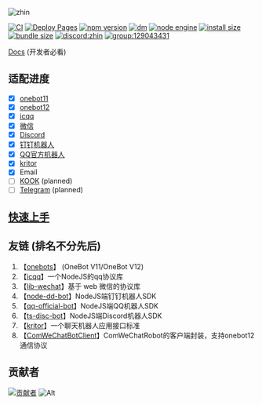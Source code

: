 ![zhin](https://socialify.git.ci/zhinjs/zhin/image?description=1&descriptionEditable=a%20chat%20bot%20framework%20for%20Node.js%20developers%2C%20compatible%20with%20qq%E3%80%81icqq%E3%80%81wechat%E3%80%81discord%E3%80%81onebot(11%2F12)%E3%80%81dingtalk%E3%80%82&font=Rokkitt&forks=1&issues=1&language=1&name=1&owner=1&pattern=Overlapping%20Hexagons&stargazers=1&theme=Auto)

[![CI](https://github.com/zhinjs/zhin/actions/workflows/ci.yml/badge.svg)](https://github.com/zhinjs/zhin/actions/workflows/ci.yml)
[![Deploy Pages](https://github.com/zhinjs/zhin/actions/workflows/docs.yml/badge.svg)](https://github.com/zhinjs/zhin/actions/workflows/docs.yml)
[![npm version](https://img.shields.io/npm/v/zhin/latest.svg)](https://www.npmjs.com/package/zhin)
[![dm](https://shields.io/npm/dm/zhin)](https://www.npmjs.com/package/zhin)
[![node engine](https://img.shields.io/node/v/zhin/latest.svg)](https://nodejs.org)
[![install size](https://pkg-size.dev/badge/install/6801977)](https://pkg-size.dev/zhin)
[![bundle size](https://pkg-size.dev/badge/bundle/1909710)](https://pkg-size.dev/zhin)
[![discord:zhin](https://img.shields.io/discord/1344226569039773696
)](https://discord.gg/CMge4ZeK4n)
[![group:129043431](https://img.shields.io/badge/group-129043431-blue)](https://qm.qq.com/cgi-bin/qm/qr?_wv=1027&k=vGiaVXLVoNAlDKHTej7GOzQV1Q6U5jiK&authKey=J%2FtBMx99f%2FkPs%2FF3P3Z7bQyISLMB5%2FuTRSI9oVRKCPo5J4Gq4dtOK4XzQLUaAV4r&noverify=0&group_code=129043431)

[Docs](https://docs.zhin.dev) (开发者必看)

## 适配进度
- [x] [onebot11](https://github.com/botuniverse/onebot-11)
- [x] [onebot12](https://onebot.dev/)
- [x] [icqq](https://github.com/icqqjs/icqq)
- [x] [微信](https://github.com/lc-cn/lib-wechat)
- [x] [Discord](https://discord.com/developers/applications)
- [x] [钉钉机器人](https://open-dev.dingtalk.com/)
- [x] [QQ官方机器人](https://q.qq.com/)
- [x] [kritor](https://github.com/KarinJS/kritor)
- [x] Email
- [ ] [KOOK](https://www.kookapp.cn/) (planned)
- [ ] [Telegram](https://telegram.org) (planned)

## [快速上手](https://docs.zhin.dev/guide/start.html)

## 友链 (排名不分先后)
1. 【[onebots](https://onebots.pages.dev)】 (OneBot V11/OneBot V12)
2. 【[icqq](https://github.com/icqqjs/icqq)】一个NodeJS的qq协议库
3. 【[lib-wechat](https://github.com/lc-cn/lib-wechat)】基于 web 微信的协议库
4. 【[node-dd-bot](https://github.com/lc-cn/dingtalk-bot)】NodeJS端钉钉机器人SDK
5. 【[qq-official-bot](https://github.com/zhinjs/qq-official-bot)】NodeJS端QQ机器人SDK
6. 【[ts-disc-bot](https://github.com/lc-cn/ts-disc-bot)】NodeJS端Discord机器人SDK
7. 【[kritor](https://github.com/KarinJS/kritor)】一个聊天机器人应用接口标准
8. 【[ComWeChatBotClient](https://github.com/JustUndertaker/ComWeChatBotClient)】ComWeChatRobot的客户端封装，支持onebot12通信协议 

## 贡献者

[![贡献者](https://contributors-img.web.app/image?repo=zhinjs/zhin)](https://github.com/zhinjs/zhin/graphs/contributors)
![Alt](https://repobeats.axiom.co/api/embed/26e79889b3756142f3145cd72ae19830e6b4c06a.svg "Repobeats analytics image")



